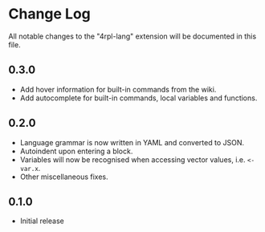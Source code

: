 # Change Log

All notable changes to the "4rpl-lang" extension will be documented in this file.

## 0.3.0

- Add hover information for built-in commands from the wiki.
- Add autocomplete for built-in commands, local variables and functions.

## 0.2.0

- Language grammar is now written in YAML and converted to JSON.
- Autoindent upon entering a block.
- Variables will now be recognised when accessing vector values, i.e. `<-var.x`.
- Other miscellaneous fixes.

## 0.1.0

- Initial release